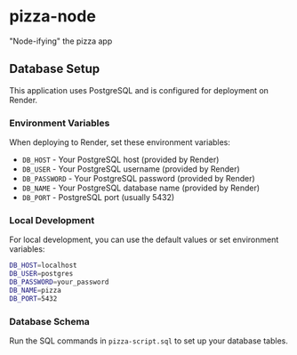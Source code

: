 # pizza-node
"Node-ifying" the pizza app

## Database Setup

This application uses PostgreSQL and is configured for deployment on Render.

### Environment Variables

When deploying to Render, set these environment variables:
- `DB_HOST` - Your PostgreSQL host (provided by Render)
- `DB_USER` - Your PostgreSQL username (provided by Render)
- `DB_PASSWORD` - Your PostgreSQL password (provided by Render)
- `DB_NAME` - Your PostgreSQL database name (provided by Render)
- `DB_PORT` - PostgreSQL port (usually 5432)

### Local Development

For local development, you can use the default values or set environment variables:
```bash
DB_HOST=localhost
DB_USER=postgres
DB_PASSWORD=your_password
DB_NAME=pizza
DB_PORT=5432
```

### Database Schema

Run the SQL commands in `pizza-script.sql` to set up your database tables.
